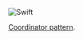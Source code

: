 ![Swift](https://github.com/janodev/Coordinator/workflows/Swift/badge.svg?branch=main)

[Coordinator pattern](https://janodev.github.io/Coordinator/documentation/coordinator/).
